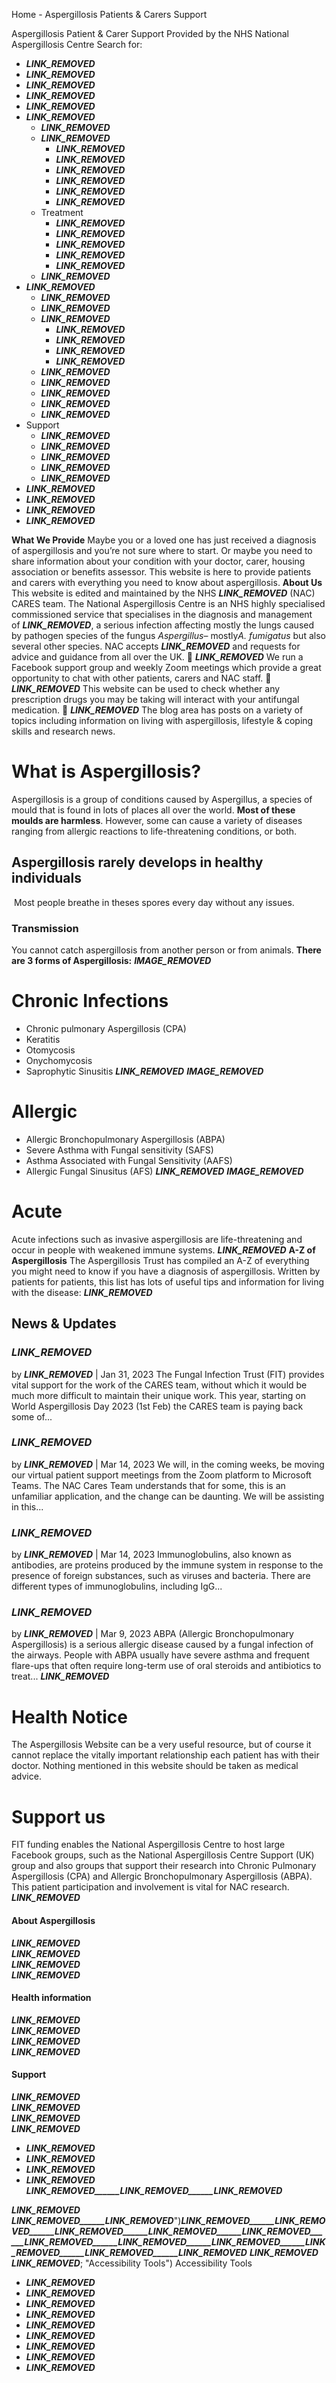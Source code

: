
Home - Aspergillosis Patients & Carers Support
 
Aspergillosis Patient & Carer Support
Provided by the NHS National Aspergillosis Centre
Search for:
* ___LINK_REMOVED___
* ___LINK_REMOVED___
* ___LINK_REMOVED___
* ___LINK_REMOVED___
* ___LINK_REMOVED___
* ___LINK_REMOVED___
	+ ___LINK_REMOVED___
	+ ___LINK_REMOVED___
		- ___LINK_REMOVED___
		- ___LINK_REMOVED___
		- ___LINK_REMOVED___
		- ___LINK_REMOVED___
		- ___LINK_REMOVED___
		- ___LINK_REMOVED___
	+ Treatment
		- ___LINK_REMOVED___
		- ___LINK_REMOVED___
		- ___LINK_REMOVED___
		- ___LINK_REMOVED___
		- ___LINK_REMOVED___
	+ ___LINK_REMOVED___
* ___LINK_REMOVED___
	+ ___LINK_REMOVED___
	+ ___LINK_REMOVED___
	+ ___LINK_REMOVED___
		- ___LINK_REMOVED___
		- ___LINK_REMOVED___
		- ___LINK_REMOVED___
		- ___LINK_REMOVED___
	+ ___LINK_REMOVED___
	+ ___LINK_REMOVED___
	+ ___LINK_REMOVED___
	+ ___LINK_REMOVED___
	+ ___LINK_REMOVED___
* Support
	+ ___LINK_REMOVED___
	+ ___LINK_REMOVED___
	+ ___LINK_REMOVED___
	+ ___LINK_REMOVED___
	+ ___LINK_REMOVED___
* ___LINK_REMOVED___
* ___LINK_REMOVED___
* ___LINK_REMOVED___
* ___LINK_REMOVED___
 
**What We Provide**
Maybe you or a loved one has just received a diagnosis of aspergillosis and you’re not sure where to start. Or maybe you need to share information about your condition with your doctor, carer, housing association or benefits assessor. This website is here to provide patients and carers with everything you need to know about aspergillosis.
**About Us**
This website is edited and maintained by the NHS ___LINK_REMOVED___ (NAC) CARES team.
The National Aspergillosis Centre is an NHS highly specialised commissioned service that specialises in the diagnosis and management of ___LINK_REMOVED___, a serious infection affecting mostly the lungs caused by pathogen species of the fungus *Aspergillus*– mostly*A. fumigatus* but also several other species. NAC accepts **___LINK_REMOVED___** and requests for advice and guidance from all over the UK.

___LINK_REMOVED___
We run a Facebook support group and weekly Zoom meetings which provide a great opportunity to chat with other patients, carers and NAC staff.

___LINK_REMOVED___
This website can be used to check whether any prescription drugs you may be taking will interact with your antifungal medication.

___LINK_REMOVED___
The blog area has posts on a variety of topics including information on living with aspergillosis, lifestyle & coping skills and research news. 
# What is Aspergillosis?
Aspergillosis is a group of conditions caused by Aspergillus, a species of mould that is found in lots of places all over the world.
**Most of these moulds are harmless**. However, some can cause a variety of diseases ranging from allergic reactions to life-threatening conditions, or both.
## **Aspergillosis rarely develops in healthy individuals**
 Most people breathe in theses spores every day without any issues.
### **Transmission**
You cannot catch aspergillosis from another person or from animals.
**There are 3 forms of Aspergillosis:**
___IMAGE_REMOVED___
# Chronic Infections
* Chronic pulmonary Aspergillosis (CPA)
* Keratitis
* Otomycosis
* Onychomycosis
* Saprophytic Sinusitis
___LINK_REMOVED___
___IMAGE_REMOVED___
# Allergic
* Allergic Bronchopulmonary Aspergillosis (ABPA)
* Severe Asthma with Fungal sensitivity (SAFS)
* Asthma Associated with Fungal Sensitivity (AAFS)
* Allergic Fungal Sinusitus (AFS)
___LINK_REMOVED___
___IMAGE_REMOVED___
# Acute
Acute infections such as invasive aspergillosis are life-threatening and occur in people with weakened immune systems.
___LINK_REMOVED___
**A-Z of Aspergillosis**
The Aspergillosis Trust has compiled an A-Z of everything you might need to know if you have a diagnosis of aspergillosis. Written by patients for patients, this list has lots of useful tips and information for living with the disease:
___LINK_REMOVED___
## **News & Updates**
### ___LINK_REMOVED___
by ___LINK_REMOVED___ | Jan 31, 2023
The Fungal Infection Trust (FIT) provides vital support for the work of the CARES team, without which it would be much more difficult to maintain their unique work. This year, starting on World Aspergillosis Day 2023 (1st Feb) the CARES team is paying back some of...
### ___LINK_REMOVED___
by ___LINK_REMOVED___ | Mar 14, 2023
We will, in the coming weeks, be moving our virtual patient support meetings from the Zoom platform to Microsoft Teams. The NAC Cares Team understands that for some, this is an unfamiliar application, and the change can be daunting. We will be assisting in this...
### ___LINK_REMOVED___
by ___LINK_REMOVED___ | Mar 14, 2023
 Immunoglobulins, also known as antibodies, are proteins produced by the immune system in response to the presence of foreign substances, such as viruses and bacteria. There are different types of immunoglobulins, including IgG...
### ___LINK_REMOVED___
by ___LINK_REMOVED___ | Mar 9, 2023
ABPA (Allergic Bronchopulmonary Aspergillosis) is a serious allergic disease caused by a fungal infection of the airways. People with ABPA usually have severe asthma and frequent flare-ups that often require long-term use of oral steroids and antibiotics to treat...
___LINK_REMOVED___
# **Health Notice**
The Aspergillosis Website can be a very useful resource, but of course it cannot replace the vitally important relationship each patient has with their doctor. Nothing mentioned in this website should be taken as medical advice.
# **Support us**
FIT funding enables the National Aspergillosis Centre to host large Facebook groups, such as the National Aspergillosis Centre Support (UK) group and also groups that support their research into Chronic Pulmonary Aspergillosis (CPA) and Allergic Bronchopulmonary Aspergillosis (ABPA). This patient participation and involvement is vital for NAC research.
___LINK_REMOVED___
 
#### About Aspergillosis
___LINK_REMOVED___  
___LINK_REMOVED___  
___LINK_REMOVED___  
___LINK_REMOVED___
#### Health information
___LINK_REMOVED___  
___LINK_REMOVED___  
___LINK_REMOVED___   
___LINK_REMOVED___
 
#### Support
___LINK_REMOVED___  
___LINK_REMOVED___  
___LINK_REMOVED___  
___LINK_REMOVED___
 
* ___LINK_REMOVED___
* ___LINK_REMOVED___
* ___LINK_REMOVED___
* ___LINK_REMOVED___
___LINK_REMOVED______LINK_REMOVED______LINK_REMOVED___
 
___LINK_REMOVED___
___LINK_REMOVED______LINK_REMOVED___")___LINK_REMOVED______LINK_REMOVED______LINK_REMOVED______LINK_REMOVED______LINK_REMOVED______LINK_REMOVED______LINK_REMOVED______LINK_REMOVED______LINK_REMOVED______LINK_REMOVED______LINK_REMOVED___
___LINK_REMOVED___
___LINK_REMOVED___; "Accessibility Tools")
Accessibility Tools
* ___LINK_REMOVED___
* ___LINK_REMOVED___
* ___LINK_REMOVED___
* ___LINK_REMOVED___
* ___LINK_REMOVED___
* ___LINK_REMOVED___
* ___LINK_REMOVED___
* ___LINK_REMOVED___
* ___LINK_REMOVED___
